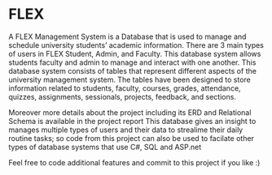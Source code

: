 # FLEX

A FLEX Management System is a Database that is used to manage and schedule university students’ academic information. There are 3 main types of users in FLEX Student,
Admin, and Faculty. This database system allows students faculty and admin to manage and interact with one another. This database system consists of tables that represent different aspects
of the university management system. The tables have been designed to store information related to students, faculty, courses, grades, attendance, quizzes, assignments, sessionals, projects,
feedback, and sections.

Moreover more details about the project including its ERD and Relational Schema is available in the project report
This database gives an insight to manages multiple types of users and their data to strealime their daily routine tasks; so code from this project can also be used to facilate other
types of database systems that use C#, SQL and ASP.net

Feel free to code additional features and commit to this project if you like :)

